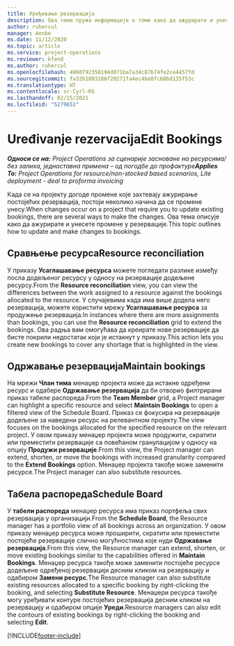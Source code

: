 ```yaml
---
title: Уређивање резервација
description: Ова тема пружа информације о томе како да ажурирате и унесете промене у резервације.
author: ruhercul
manager: Annbe
ms.date: 11/12/2020
ms.topic: article
ms.service: project-operations
ms.reviewer: kfend
ms.author: ruhercul
ms.openlocfilehash: 4960792358194d071ba7a34c87b74fe2ce4457fd
ms.sourcegitcommit: fa32b1893286f20271fa4ec4be8fc68bd135f53c
ms.translationtype: HT
ms.contentlocale: sr-Cyrl-RS
ms.lasthandoff: 02/15/2021
ms.locfileid: "5279651"
---
```

# <a name="edit-bookings"></a><span data-ttu-id="4c453-103">Uređivanje rezervacija</span><span class="sxs-lookup"><span data-stu-id="4c453-103">Edit Bookings</span></span>

<span data-ttu-id="4c453-104">_**Односи се на:** Project Operations за сценарије засноване на ресурсима/без залиха, једноставна примена – од погодбе до профактуре_</span><span class="sxs-lookup"><span data-stu-id="4c453-104">_**Applies To:** Project Operations for resource/non-stocked based scenarios, Lite deployment - deal to proforma invoicing_</span></span>


<span data-ttu-id="4c453-105">Када се на пројекту догоде промене које захтевају ажурирање постојећих резервација, постоји неколико начина да се промене унесу.</span><span class="sxs-lookup"><span data-stu-id="4c453-105">When changes occur on a project that require you to update existing bookings, there are several ways to make the changes.</span></span> <span data-ttu-id="4c453-106">Ова тема описује како да ажурирате и унесете промене у резервације.</span><span class="sxs-lookup"><span data-stu-id="4c453-106">This topic outlines how to update and make changes to bookings.</span></span>

## <a name="resource-reconciliation"></a><span data-ttu-id="4c453-107">Сравњење ресурса</span><span class="sxs-lookup"><span data-stu-id="4c453-107">Resource reconciliation</span></span>

<span data-ttu-id="4c453-108">У приказу **Усаглашавањe ресурса** можете погледати разлике између посла додељеног ресурсу у односу на резервације додељене ресурсу.</span><span class="sxs-lookup"><span data-stu-id="4c453-108">From the **Resource reconciliation** view, you can view the differences between the work assigned to a resource against the bookings allocated to the resource.</span></span> <span data-ttu-id="4c453-109">У случајевима када има више додела него резервација, можете користити мрежу **Усаглашавањe ресурса** за продужење резервација.</span><span class="sxs-lookup"><span data-stu-id="4c453-109">In instances where there are more assignments than bookings, you can use the **Resource reconciliation** grid to extend the bookings.</span></span> <span data-ttu-id="4c453-110">Ова радња вам омогућава да креирате нове резервације да бисте покрили недостатак који је истакнут у приказу.</span><span class="sxs-lookup"><span data-stu-id="4c453-110">This action lets you create new bookings to cover any shortage that is highlighted in the view.</span></span>

## <a name="maintain-bookings"></a><span data-ttu-id="4c453-111">Одржавање резервација</span><span class="sxs-lookup"><span data-stu-id="4c453-111">Maintain bookings</span></span>

<span data-ttu-id="4c453-112">На мрежи **Члан тима** менаџер пројекта може да истакне одређени ресурс и одабере **Одржавање резервација** да би отворио филтрирани приказ табеле распореда.</span><span class="sxs-lookup"><span data-stu-id="4c453-112">From the **Team Member** grid, a Project manager can highlight a specific resource and select **Maintain Bookings** to open a filtered view of the Schedule Board.</span></span> <span data-ttu-id="4c453-113">Приказ се фокусира на резервације додељене за наведени ресурс на релевантном пројекту.</span><span class="sxs-lookup"><span data-stu-id="4c453-113">The view focuses on the bookings allocated for the specified resource on the relevant project.</span></span> <span data-ttu-id="4c453-114">У овом приказу менаџер пројекта може продужити, скратити или преместити резервације са повећаном гранулацијом у односу на опцију **Продужи резервације**.</span><span class="sxs-lookup"><span data-stu-id="4c453-114">From this view, the Project manager can extend, shorten, or move the bookings with increased granularity compared to the **Extend Bookings** option.</span></span> <span data-ttu-id="4c453-115">Менаџер пројекта такође може заменити ресурсе.</span><span class="sxs-lookup"><span data-stu-id="4c453-115">The Project manager can also substitute resources.</span></span>

## <a name="schedule-board"></a><span data-ttu-id="4c453-116">Табела распореда</span><span class="sxs-lookup"><span data-stu-id="4c453-116">Schedule Board</span></span>

<span data-ttu-id="4c453-117">У **табели распореда** менаџер ресурса има приказ портфеља свих резервација у организацији.</span><span class="sxs-lookup"><span data-stu-id="4c453-117">From the **Schedule Board**, the Resource manager has a portfolio view of all bookings across an organization.</span></span> <span data-ttu-id="4c453-118">У овом приказу менаџер ресурса може проширити, скратити или преместити постојеће резервације слично могућностима које нуди **Одржавање резервација**.</span><span class="sxs-lookup"><span data-stu-id="4c453-118">From this view, the Resource manager can extend, shorten, or move existing bookings similar to the capabilities offered in **Maintain Bookings**.</span></span> <span data-ttu-id="4c453-119">Менаџер ресурса такође може заменити постојеће ресурсе додељене одређеној резервацији десним кликом на резервацију и одабиром **Замени ресурс**.</span><span class="sxs-lookup"><span data-stu-id="4c453-119">The Resource manager can also substitute existing resources allocated to a specific booking by right-clicking the booking, and selecting **Substitute Resource**.</span></span> <span data-ttu-id="4c453-120">Менаџери ресурса такође могу уређивати контуре постојећих резервација десним кликом на резервацију и одабиром опције **Уреди**.</span><span class="sxs-lookup"><span data-stu-id="4c453-120">Resource managers can also edit the contours of existing bookings by right-clicking the booking and selecting **Edit**.</span></span>


[!INCLUDE[footer-include](../includes/footer-banner.md)]